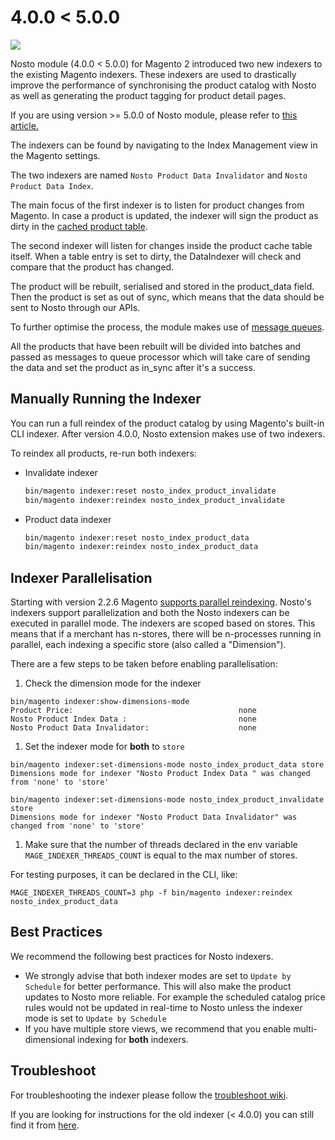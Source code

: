 # 4.0.0 &lt; 5.0.0

![](https://img.shields.io/badge/nosto-4.0.0%20%3C%205.0.0-green)

Nosto module \(4.0.0 &lt; 5.0.0\) for Magento 2 introduced two new indexers to the existing Magento indexers. These indexers are used to drastically improve the performance of synchronising the product catalog with Nosto as well as generating the product tagging for product detail pages.

If you are using version &gt;= 5.0.0 of Nosto module, please refer to [this article.](./) 

The indexers can be found by navigating to the Index Management view in the Magento settings.

The two indexers are named `Nosto Product Data Invalidator` and `Nosto Product Data Index`.

The main focus of the first indexer is to listen for product changes from Magento. In case a product is updated, the indexer will sign the product as dirty in the [cached product table](../product-data-caching/cachingimprovements.md).

The second indexer will listen for changes inside the product cache table itself. When a table entry is set to dirty, the DataIndexer will check and compare that the product has changed.

The product will be rebuilt, serialised and stored in the product\_data field. Then the product is set as out of sync, which means that the data should be sent to Nosto through our APIs.

To further optimise the process, the module makes use of [message queues](https://devdocs.magento.com/guides/v2.3/extension-dev-guide/message-queues/message-queues.html).

All the products that have been rebuilt will be divided into batches and passed as messages to queue processor which will take care of sending the data and set the product as in\_sync after it's a success.

## Manually Running the Indexer

You can run a full reindex of the product catalog by using Magento's built-in CLI indexer. After version 4.0.0, Nosto extension makes use of two indexers.

To reindex all products, re-run both indexers:

* Invalidate indexer

  ```bash
  bin/magento indexer:reset nosto_index_product_invalidate
  bin/magento indexer:reindex nosto_index_product_invalidate
  ```

* Product data indexer

  ```bash
  bin/magento indexer:reset nosto_index_product_data
  bin/magento indexer:reindex nosto_index_product_data
  ```

## Indexer Parallelisation

Starting with version 2.2.6 Magento [supports parallel reindexing](https://community.magento.com/t5/Magento-DevBlog/Indexers-parallelization-and-optimization/ba-p/104922). Nosto's indexers support parallelization and both the Nosto indexers can be executed in parallel mode. The indexers are scoped based on stores. This means that if a merchant has n-stores, there will be n-processes running in parallel, each indexing a specific store \(also called a "Dimension"\).

There are a few steps to be taken before enabling parallelisation:

1. Check the dimension mode for the indexer

```text
bin/magento indexer:show-dimensions-mode
Product Price:                                     none
Nosto Product Index Data :                         none
Nosto Product Data Invalidator:                    none
```

1. Set the indexer mode for **both** to `store`

```text
bin/magento indexer:set-dimensions-mode nosto_index_product_data store
Dimensions mode for indexer "Nosto Product Index Data " was changed from 'none' to 'store'
```

```text
bin/magento indexer:set-dimensions-mode nosto_index_product_invalidate store
Dimensions mode for indexer "Nosto Product Data Invalidator" was changed from 'none' to 'store'
```

1. Make sure that the number of threads declared in the env variable `MAGE_INDEXER_THREADS_COUNT` is equal to the max number of stores.

For testing purposes, it can be declared in the CLI, like:

```text
MAGE_INDEXER_THREADS_COUNT=3 php -f bin/magento indexer:reindex nosto_index_product_data
```

## Best Practices

We recommend the following best practices for Nosto indexers.

* We strongly advise that both indexer modes are set to `Update by Schedule` for better performance.  This will also make the product updates to Nosto more reliable. For example the scheduled catalog price rules would not be updated in real-time to Nosto unless the indexer mode is set to  `Update by Schedule` 
* If you have multiple store views, we recommend that you enable multi-dimensional indexing for **both** indexers.

## Troubleshoot

For troubleshooting the indexer please follow the [troubleshoot wiki](indexer-troubleshooting.md).

If you are looking for instructions for the old indexer \(&lt; 4.0.0\) you can still find it from [here](legacy-indexer.md).

